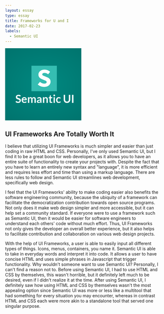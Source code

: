 ```yaml
---
layout: essay
type: essay
title: Frameworks for U and I
date: 2017-02-23
labels:
  - Semantic UI
---
```


<img class="ui medium left floated image" src="../images/1461315888semantic.png">

## UI Frameworks Are Totally Worth It

I believe that utilizing UI Frameworks is much simpler and easier than just coding in raw HTML and CSS. Personally, I've only used Semantic UI, but I find it to be a great boon for web developers, as it allows you to have an entire suite of functionality to create your projects with. Despite the fact that you have to learn an entirely new syntax and "language", it is more efficient and requires less effort and time than using a markup language. There are less rules to follow and Semantic UI streamlines web development, specifically web design.

I feel that the UI Frameworks' ability to make coding easier also benefits the software engineering community, because the ubiquity of a framework can facilitate the democratization contribution towards open source programs. Not only does it make web design simpler and more accessible, but it can help set a community standard. If everyone were to use a framework such as Semantic UI, then it would be easier for software engineers to understand each others' code without much effort. Thus, UI Frameworks not only gives the developer an overall better experience, but it also helps to facilitate contribution and collaboration on various web design projects.

With the help of UI Frameworks, a user is able to easily input all different types of things. Icons, menus, containers, you name it. Semantic UI is able to take in everyday words and interpret it into code. It allows a user to have concise HTML and uses simple phrases in Javascript that trigger functionality. Why wouldn't someone want to use Semantic UI? Personally, I can't find a reason not to. Before using Semantic UI, I had to use HTML and CSS by themselves, this wasn't horrible, but it definitely left much to be desired, even if I didn't realize it at the time. After using Semantic UI, I definitely saw how using HTML and CSS by themselves wasn't the most appealing option since Semantic UI was more or less like a multitool that had something for every situation you may encounter, whereas in contrast HTML and CSS each were more akin to a standalone tool that served one singular purpose. 
